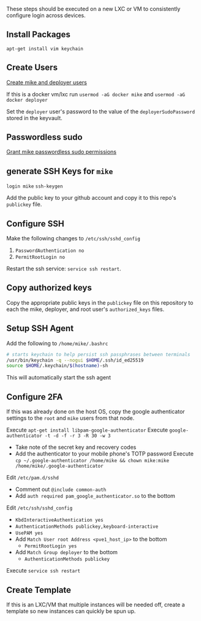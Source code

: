 These steps should be executed on a new LXC or VM to consistently configure login across devices.

## Install Packages

`apt-get install vim keychain`

## Create Users

[Create mike and deployer users](./configure-proxmox-host.md#create-users)

If this is a docker vm/lxc run `usermod -aG docker mike` and `usermod -aG docker deployer`

Set the `deployer` user's password to the value of the `deployerSudoPassword` stored in the keyvault.

## Passwordless sudo

[Grant mike passwordless sudo permissions](./configure-proxmox-host.md#passwordless-sudo)

## generate SSH Keys for `mike`

`login mike`
`ssh-keygen`

Add the public key to your github account and copy it to this repo's `publickey` file.

## Configure SSH

Make the following changes to `/etc/ssh/sshd_config`

1. `PasswordAuthentication no`
2. `PermitRootLogin no`

Restart the ssh service: `service ssh restart`.

## Copy authorized keys

Copy the appropriate public keys in the `publickey` file on this repository to each the mike, deployer, and root user's `authorized_keys` files.

## Setup SSH Agent

Add the following to `/home/mike/.bashrc`

```bash
# starts keychain to help persist ssh passphrases between terminals 
/usr/bin/keychain -q --nogui $HOME/.ssh/id_ed25519
source $HOME/.keychain/$(hostname)-sh
```

This will automatically start the ssh agent

## Configure 2FA

If this was already done on the host OS, copy the google authenticator settings to the `root` and `mike` users from that node.

Execute `apt-get install libpam-google-authenticator`
Execute `google-authenticator -t -d -f -r 3 -R 30 -w 3`
  * Take note of the secret key and recovery codes
  * Add the authenticator to your mobile phone's TOTP password
Execute `cp ~/.google-authenticator /home/mike && chown mike:mike /home/mike/.google-authenticator`

Edit `/etc/pam.d/sshd`
  * Comment out `@include common-auth`
  * Add `auth required pam_google_authenticator.so` to the bottom

Edit `/etc/ssh/sshd_config`
  * `KbdInteractiveAuthentication yes`
  * `AuthenticationMethods publickey,keyboard-interactive`
  * `UsePAM yes`
  * Add `Match User root Address <pve1_host_ip>` to the bottom
    * `PermitRootLogin yes`
  * Add `Match Group deployer` to the bottom
    * `AuthenticationMethods publickey`

Execute `service ssh restart`

## Create Template

If this is an LXC/VM that multiple instances will be needed off, create a template so new instances can quickly be spun up.